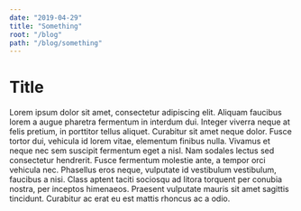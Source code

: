 ```yaml
---
date: "2019-04-29"
title: "Something"
root: "/blog"
path: "/blog/something"
---
```


# Title

Lorem ipsum dolor sit amet, consectetur adipiscing elit. Aliquam faucibus lorem a augue pharetra fermentum in interdum dui. Integer viverra neque at felis pretium, in porttitor tellus aliquet. Curabitur sit amet neque dolor. Fusce tortor dui, vehicula id lorem vitae, elementum finibus nulla. Vivamus et neque nec sem suscipit fermentum eget a nisl. Nam sodales lectus sed consectetur hendrerit. Fusce fermentum molestie ante, a tempor orci vehicula nec. Phasellus eros neque, vulputate id vestibulum vestibulum, faucibus a nisi. Class aptent taciti sociosqu ad litora torquent per conubia nostra, per inceptos himenaeos. Praesent vulputate mauris sit amet sagittis tincidunt. Curabitur ac erat eu est mattis rhoncus ac a odio.
